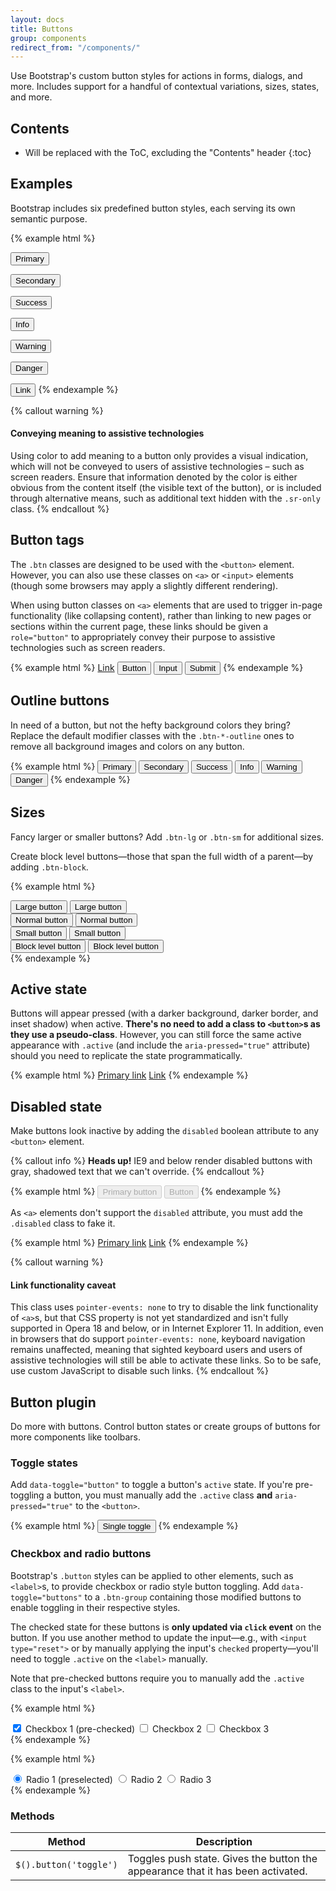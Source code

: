 ```yaml
---
layout: docs
title: Buttons
group: components
redirect_from: "/components/"
---
```


Use Bootstrap's custom button styles for actions in forms, dialogs, and more. Includes support for a handful of contextual variations, sizes, states, and more.

## Contents

* Will be replaced with the ToC, excluding the "Contents" header
{:toc}

## Examples

Bootstrap includes six predefined button styles, each serving its own semantic purpose.

{% example html %}
<!-- Provides extra visual weight and identifies the primary action in a set of buttons -->
<button type="button" class="btn btn-primary">Primary</button>

<!-- Secondary, outline button -->
<button type="button" class="btn btn-secondary">Secondary</button>

<!-- Indicates a successful or positive action -->
<button type="button" class="btn btn-success">Success</button>

<!-- Contextual button for informational alert messages -->
<button type="button" class="btn btn-info">Info</button>

<!-- Indicates caution should be taken with this action -->
<button type="button" class="btn btn-warning">Warning</button>

<!-- Indicates a dangerous or potentially negative action -->
<button type="button" class="btn btn-danger">Danger</button>

<!-- Deemphasize a button by making it look like a link while maintaining button behavior -->
<button type="button" class="btn btn-link">Link</button>
{% endexample %}

{% callout warning %}
#### Conveying meaning to assistive technologies

Using color to add meaning to a button only provides a visual indication, which will not be conveyed to users of assistive technologies – such as screen readers. Ensure that information denoted by the color is either obvious from the content itself (the visible text of the button), or is included through alternative means, such as additional text hidden with the `.sr-only` class.
{% endcallout %}

## Button tags

The `.btn` classes are designed to be used with the `<button>` element. However, you can also use these classes on `<a>` or `<input>` elements (though some browsers may apply a slightly different rendering).

When using button classes on `<a>` elements that are used to trigger in-page functionality (like collapsing content), rather than linking to new pages or sections within the current page, these links should be given a `role="button"` to appropriately convey their purpose to assistive technologies such as screen readers.

{% example html %}
<a class="btn btn-primary" href="#" role="button">Link</a>
<button class="btn btn-primary" type="submit">Button</button>
<input class="btn btn-primary" type="button" value="Input">
<input class="btn btn-primary" type="submit" value="Submit">
{% endexample %}

## Outline buttons

In need of a button, but not the hefty background colors they bring? Replace the default modifier classes with the `.btn-*-outline` ones to remove all background images and colors on any button.

{% example html %}
<button type="button" class="btn btn-primary-outline">Primary</button>
<button type="button" class="btn btn-secondary-outline">Secondary</button>
<button type="button" class="btn btn-success-outline">Success</button>
<button type="button" class="btn btn-info-outline">Info</button>
<button type="button" class="btn btn-warning-outline">Warning</button>
<button type="button" class="btn btn-danger-outline">Danger</button>
{% endexample %}


## Sizes

Fancy larger or smaller buttons? Add `.btn-lg` or `.btn-sm` for additional sizes.

Create block level buttons—those that span the full width of a parent—by adding `.btn-block`.

{% example html %}
<div>
<button type="button" class="btn btn-primary btn-lg">Large button</button>
<button type="button" class="btn btn-secondary btn-lg">Large button</button>
</div>
<div>
<button type="button" class="btn btn-primary">Normal button</button>
<button type="button" class="btn btn-secondary">Normal button</button>
</div>
<div>
<button type="button" class="btn btn-primary btn-sm">Small button</button>
<button type="button" class="btn btn-secondary btn-sm">Small button</button>
</div>
<div>
<button type="button" class="btn btn-primary btn-lg btn-block">Block level button</button>
<button type="button" class="btn btn-secondary btn-lg btn-block">Block level button</button>
</div>
{% endexample %}

## Active state

Buttons will appear pressed (with a darker background, darker border, and inset shadow) when active. **There's no need to add a class to `<button>`s as they use a pseudo-class**. However, you can still force the same active appearance with `.active` (and include the <code>aria-pressed="true"</code> attribute) should you need to replicate the state programmatically.

{% example html %}
<a href="#" class="btn btn-primary btn-lg active" role="button">Primary link</a>
<a href="#" class="btn btn-secondary btn-lg active" role="button">Link</a>
{% endexample %}

## Disabled state

Make buttons look inactive by adding the `disabled` boolean attribute to any `<button>` element.

{% callout info %}
**Heads up!** IE9 and below render disabled buttons with gray, shadowed text that we can't override.
{% endcallout %}

{% example html %}
<button type="button" class="btn btn-lg btn-primary" disabled>Primary button</button>
<button type="button" class="btn btn-secondary btn-lg" disabled>Button</button>
{% endexample %}

As `<a>` elements don't support the `disabled` attribute, you must add the `.disabled` class to fake it.

{% example html %}
<a href="#" class="btn btn-primary btn-lg disabled" role="button">Primary link</a>
<a href="#" class="btn btn-secondary btn-lg disabled" role="button">Link</a>
{% endexample %}

{% callout warning %}
#### Link functionality caveat

This class uses `pointer-events: none` to try to disable the link functionality of `<a>`s, but that CSS property is not yet standardized and isn't fully supported in Opera 18 and below, or in Internet Explorer 11\. In addition, even in browsers that do support `pointer-events: none`, keyboard navigation remains unaffected, meaning that sighted keyboard users and users of assistive technologies will still be able to activate these links. So to be safe, use custom JavaScript to disable such links.
{% endcallout %}

## Button plugin

Do more with buttons. Control button states or create groups of buttons for more components like toolbars.

### Toggle states

Add `data-toggle="button"` to toggle a button's `active` state. If you're pre-toggling a button, you must manually add the `.active` class **and** `aria-pressed="true"` to the `<button>`.

{% example html %}
<button type="button" class="btn btn-primary" data-toggle="button" aria-pressed="false" autocomplete="off">
  Single toggle
</button>
{% endexample %}

### Checkbox and radio buttons

Bootstrap's `.button` styles can be applied to other elements, such as `<label>`s, to provide checkbox or radio style button toggling. Add `data-toggle="buttons"` to a `.btn-group` containing those modified buttons to enable toggling in their respective styles.

The checked state for these buttons is **only updated via `click` event** on the button. If you use another method to update the input—e.g., with `<input type="reset">` or by manually applying the input's `checked` property—you'll need to toggle `.active` on the `<label>` manually.

Note that pre-checked buttons require you to manually add the `.active` class to the input's `<label>`.

{% example html %}
<div class="btn-group" data-toggle="buttons">
  <label class="btn btn-primary active">
    <input type="checkbox" checked autocomplete="off"> Checkbox 1 (pre-checked)
  </label>
  <label class="btn btn-primary">
    <input type="checkbox" autocomplete="off"> Checkbox 2
  </label>
  <label class="btn btn-primary">
    <input type="checkbox" autocomplete="off"> Checkbox 3
  </label>
</div>
{% endexample %}

{% example html %}
<div class="btn-group" data-toggle="buttons">
  <label class="btn btn-primary active">
    <input type="radio" name="options" id="option1" autocomplete="off" checked> Radio 1 (preselected)
  </label>
  <label class="btn btn-primary">
    <input type="radio" name="options" id="option2" autocomplete="off"> Radio 2
  </label>
  <label class="btn btn-primary">
    <input type="radio" name="options" id="option3" autocomplete="off"> Radio 3
  </label>
</div>
{% endexample %}

### Methods

| Method | Description |
| --- | --- |
| `$().button('toggle')` |Toggles push state. Gives the button the appearance that it has been activated.  |
